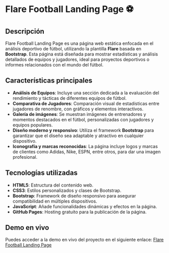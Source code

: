 # Flare Football Landing Page ⚽

## Descripción
Flare Football Landing Page es una página web estática enfocada en el análisis deportivo de fútbol, utilizando la plantilla **Flare** basada en **Bootstrap**. Esta página está diseñada para mostrar estadísticas y análisis detallados de equipos y jugadores, ideal para proyectos deportivos o informes relacionados con el mundo del fútbol.

## Características principales
- **Análisis de Equipos**: Incluye una sección dedicada a la evaluación del rendimiento y tácticas de diferentes equipos de fútbol.
- **Comparativa de Jugadores**: Comparación visual de estadísticas entre jugadores de renombre, con gráficos y elementos interactivos.
- **Galería de imágenes**: Se muestran imágenes de entrenadores y momentos destacados en el fútbol, personalizadas con jugadores y equipos populares.
- **Diseño moderno y responsivo**: Utiliza el framework **Bootstrap** para garantizar que el diseño sea adaptable y atractivo en cualquier dispositivo.
- **Iconografía y marcas reconocidas**: La página incluye logos y marcas de clientes como Adidas, Nike, ESPN, entre otros, para dar una imagen profesional.

## Tecnologías utilizadas
- **HTML5**: Estructura del contenido web.
- **CSS3**: Estilos personalizados y clases de Bootstrap.
- **Bootstrap**: Framework de diseño responsivo para asegurar compatibilidad en múltiples dispositivos.
- **JavaScript**: Añade funcionalidades dinámicas y efectos en la página.
- **GitHub Pages**: Hosting gratuito para la publicación de la página.

## Demo en vivo
Puedes acceder a la demo en vivo del proyecto en el siguiente enlace:
[Flare Football Landing Page](https://robertomtzgit.github.io/flare-football-landing-page/)


